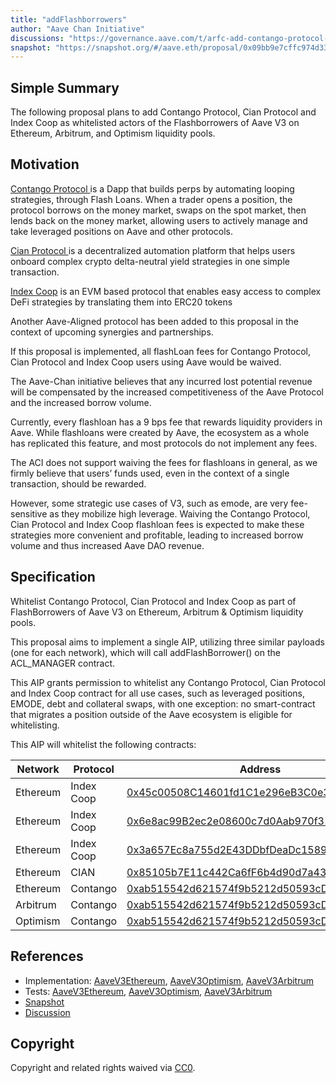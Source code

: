 ```yaml
---
title: "addFlashborrowers"
author: "Aave Chan Initiative"
discussions: "https://governance.aave.com/t/arfc-add-contango-protocol-cian-protocol-and-index-coop-to-flashborrowers-on-aave-v3/16478"
snapshot: "https://snapshot.org/#/aave.eth/proposal/0x09bb9e7cffc974d330d82ce7a0b0502b573d6f3b4f839ea15d6629613901e96d"
---
```


## Simple Summary

The following proposal plans to add Contango Protocol, Cian Protocol and Index Coop as whitelisted actors of the Flashborrowers of Aave V3 on Ethereum, Arbitrum, and Optimism liquidity pools.

## Motivation

[Contango Protocol ](https://app.contango.xyz/) is a Dapp that builds perps by automating looping strategies, through Flash Loans. When a trader opens a position, the protocol borrows on the money market, swaps on the spot market, then lends back on the money market, allowing users to actively manage and take leveraged positions on Aave and other protocols.

[Cian Protocol ](https://cian.app/) is a decentralized automation platform that helps users onboard complex crypto delta-neutral yield strategies in one simple transaction.

[Index Coop](https://indexcoop.com/) is an EVM based protocol that enables easy access to complex DeFi strategies by translating them into ERC20 tokens

Another Aave-Aligned protocol has been added to this proposal in the context of upcoming synergies and partnerships.

If this proposal is implemented, all flashLoan fees for Contango Protocol, Cian Protocol and Index Coop users using Aave would be waived.

The Aave-Chan initiative believes that any incurred lost potential revenue will be compensated by the increased competitiveness of the Aave Protocol and the increased borrow volume.

Currently, every flashloan has a 9 bps fee that rewards liquidity providers in Aave. While flashloans were created by Aave, the ecosystem as a whole has replicated this feature, and most protocols do not implement any fees.

The ACI does not support waiving the fees for flashloans in general, as we firmly believe that users’ funds used, even in the context of a single transaction, should be rewarded.

However, some strategic use cases of V3, such as emode, are very fee-sensitive as they mobilize high leverage. Waiving the Contango Protocol, Cian Protocol and Index Coop flashloan fees is expected to make these strategies more convenient and profitable, leading to increased borrow volume and thus increased Aave DAO revenue.

## Specification

Whitelist Contango Protocol, Cian Protocol and Index Coop as part of FlashBorrowers of Aave V3 on Ethereum, Arbitrum & Optimism liquidity pools.

This proposal aims to implement a single AIP, utilizing three similar payloads (one for each network), which will call addFlashBorrower() on the ACL_MANAGER contract.

This AIP grants permission to whitelist any Contango Protocol, Cian Protocol and Index Coop contract for all use cases, such as leveraged positions, EMODE, debt and collateral swaps, with one exception: no smart-contract that migrates a position outside of the Aave ecosystem is eligible for whitelisting.

This AIP will whitelist the following contracts:

| Network  | Protocol   | Address                                                                                                                          | Contract Name                    |
| -------- | ---------- | -------------------------------------------------------------------------------------------------------------------------------- | -------------------------------- |
| Ethereum | Index Coop | [0x45c00508C14601fd1C1e296eB3C0e3eEEdCa45D0](https://etherscan.io/address/0x45c00508C14601fd1C1e296eB3C0e3eEEdCa45D0)            | FlashMintLeveraged               |
| Ethereum | Index Coop | [0x6e8ac99B2ec2e08600c7d0Aab970f31e9b11957a](https://etherscan.io/address/0x6e8ac99B2ec2e08600c7d0Aab970f31e9b11957a)            | ETH2x-FLI AaveMigrationExtension |
| Ethereum | Index Coop | [0x3a657Ec8a755d2E43DDbfDeaDc15899EDaf8dcf8](https://etherscan.io/address/0x3a657Ec8a755d2E43DDbfDeaDc15899EDaf8dcf8)            | BTC2x-FLI AaveMigrationExtension |
| Ethereum | CIAN       | [0x85105b7E11c442Ca6fF6b4d90d7a439f68376Ac4](https://etherscan.io/address/0x85105b7e11c442ca6ff6b4d90d7a439f68376ac4)            | FlashloanHelper                  |
| Ethereum | Contango   | [0xab515542d621574f9b5212d50593cD0C07e641bD](https://etherscan.io/address/0xab515542d621574f9b5212d50593cD0C07e641bD)            | PermissionedAaveWrapper          |
| Arbitrum | Contango   | [0xab515542d621574f9b5212d50593cD0C07e641bD](https://arbiscan.io/address/0xab515542d621574f9b5212d50593cd0c07e641bd)             | PermissionedAaveWrapper          |
| Optimism | Contango   | [0xab515542d621574f9b5212d50593cD0C07e641bD](https://optimistic.etherscan.io/address/0xab515542d621574f9b5212d50593cd0c07e641bd) | PermissionedAaveWrapper          |

## References

- Implementation: [AaveV3Ethereum](https://github.com/bgd-labs/aave-proposals-v3/blob/main/src/20240306_Multi_AddFlashborrowers/AaveV3Ethereum_AddFlashborrowers_20240306.sol), [AaveV3Optimism](https://github.com/bgd-labs/aave-proposals-v3/blob/main/src/20240306_Multi_AddFlashborrowers/AaveV3Optimism_AddFlashborrowers_20240306.sol), [AaveV3Arbitrum](https://github.com/bgd-labs/aave-proposals-v3/blob/main/src/20240306_Multi_AddFlashborrowers/AaveV3Arbitrum_AddFlashborrowers_20240306.sol)
- Tests: [AaveV3Ethereum](https://github.com/bgd-labs/aave-proposals-v3/blob/main/src/20240306_Multi_AddFlashborrowers/AaveV3Ethereum_AddFlashborrowers_20240306.t.sol), [AaveV3Optimism](https://github.com/bgd-labs/aave-proposals-v3/blob/main/src/20240306_Multi_AddFlashborrowers/AaveV3Optimism_AddFlashborrowers_20240306.t.sol), [AaveV3Arbitrum](https://github.com/bgd-labs/aave-proposals-v3/blob/main/src/20240306_Multi_AddFlashborrowers/AaveV3Arbitrum_AddFlashborrowers_20240306.t.sol)
- [Snapshot](https://snapshot.org/#/aave.eth/proposal/0x09bb9e7cffc974d330d82ce7a0b0502b573d6f3b4f839ea15d6629613901e96d)
- [Discussion](https://governance.aave.com/t/arfc-add-contango-protocol-cian-protocol-and-index-coop-to-flashborrowers-on-aave-v3/16478)

## Copyright

Copyright and related rights waived via [CC0](https://creativecommons.org/publicdomain/zero/1.0/).
